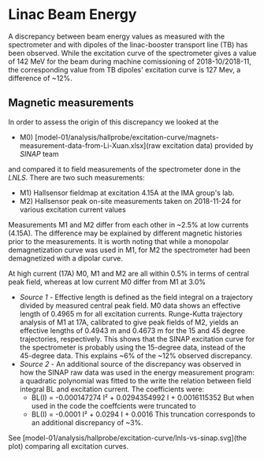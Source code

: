 # Linac Beam Energy

A discrepancy between beam energy values as measured with the spectrometer and
with dipoles of the linac-booster transport line (TB) has been observed.
While the excitation curve of the spectrometer gives a value of 142 MeV for
the beam during machine comissioning of 2018-10/2018-11, the corresponding
value from TB dipoles' excitation curve is 127 Mev, a difference of ~12%.

## Magnetic measurements

In order to assess the origin of this discrepancy we looked at the

* M0) [model-01/analysis/hallprobe/excitation-curve/magnets-measurement-data-from-Li-Xuan.xlsx](raw excitation data) provided by *SINAP* team

and compared it to field measurements of the spectrometer done in the *LNLS*.
There are two such measurements:

* M1) Hallsensor fieldmap at excitation 4.15A at the IMA group's lab.
* M2) Hallsensor peak on-site measurements taken on 2018-11-24 for various
excitation current values

Measurements M1 and M2 differ from each other in ~2.5% at low currents (4.15A).
The difference may be explained by different magnetic histories prior to the
measurements. It is worth noting that while a monopolar demagnetization curve
was used in M1, for M2 the spectrometer had been demagnetized with a dipolar
curve.

At high current (17A) M0, M1 and M2 are all within 0.5% in terms of central
peak field, whereas at low current M0 differ from M1 at 3.0%

* *Source 1* - Effective length is defined as the field integral on a trajectory divided by
measured central peak field. M0 data shows an effective length of 0.4965 m
for all excitation currents.  Runge-Kutta trajectory analysis of M1 at 17A,
calibrated to give peak fields of M2, yields an effective lengths of 0.4943 m
and 0.4673 m for the 15 and 45 degree trajectories, respectively. This shows
that the SINAP excitation curve for the spectrometer is probably using the
15-degree data, instead of the 45-degree data. This explains ~6% of the
~12% observed discrepancy.
* *Source 2* - An additional source of the discrepancy was observed in how the SINAP
raw data was used in the energy measurement program: a quadratic polynomial was
fitted to the write the relation between field integral BL and excitation
current. The coefficients were:
  * BL(I) = -0.000147274 I² + 0.0294354992 I + 0.0016115352
But when used in the code the coeffcients were truncated to
  * BL(I) = -0.0001 I² + 0.0294 I + 0.0016
This truncation corresponds to an additional discrepancy of ~3%.

See [model-01/analysis/hallprobe/excitation-curve/lnls-vs-sinap.svg](the plot) comparing all excitation curves.

